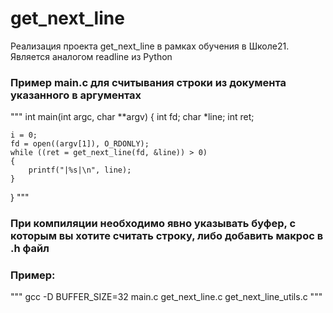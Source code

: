 # get_next_line
Реализация проекта get_next_line в рамках обучения в Школе21. Является аналогом readline из Python
### Пример main.c для считывания строки из документа указанного в аргументах
"""
int		main(int argc, char **argv)
{
	int		fd;
	char	*line;
	int		ret;

	i = 0;
	fd = open((argv[1]), O_RDONLY);
	while ((ret = get_next_line(fd, &line)) > 0)
	{
		printf("|%s|\n", line);
	}
}
"""
### При компиляции необходимо явно указывать буфер, с которым вы хотите считать строку, либо добавить макрос в .h файл
### Пример:
"""
gcc -D BUFFER_SIZE=32 main.c get_next_line.c get_next_line_utils.c
"""
